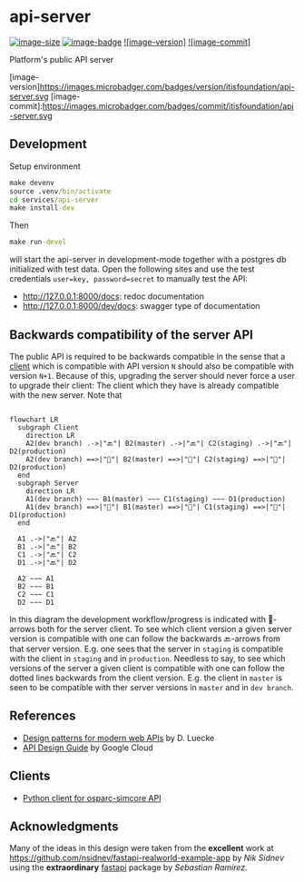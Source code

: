# api-server

[![image-size]](https://microbadger.com/images/itisfoundation/api-server. "More on itisfoundation/api-server.:staging-latest image")
[![image-badge]](https://microbadger.com/images/itisfoundation/api-server "More on Public API Server image in registry")
[![image-version]](https://microbadger.com/images/itisfoundation/api-server "More on Public API Server image in registry")
[![image-commit]](https://microbadger.com/images/itisfoundation/api-server "More on Public API Server image in registry")

Platform's public API server

<!-- Add badges urls here-->
[image-size]:https://img.shields.io/microbadger/image-size/itisfoundation/api-server./staging-latest.svg?label=api-server.&style=flat
[image-badge]:https://images.microbadger.com/badges/image/itisfoundation/api-server.svg
[image-version]https://images.microbadger.com/badges/version/itisfoundation/api-server.svg
[image-commit]:https://images.microbadger.com/badges/commit/itisfoundation/api-server.svg
<!------------------------->

## Development

Setup environment

```cmd
make devenv
source .venv/bin/activate
cd services/api-server
make install-dev
```

Then

```cmd
make run-devel
```

will start the api-server in development-mode together with a postgres db initialized with test data. Open the following sites and use the test credentials ``user=key, password=secret`` to manually test the API:

- http://127.0.0.1:8000/docs: redoc documentation
- http://127.0.0.1:8000/dev/docs: swagger type of documentation

## Backwards compatibility of the server API
The public API is required to be backwards compatible in the sense that a [client](https://github.com/ITISFoundation/osparc-simcore-clients) which is compatible with API version `N` should also be compatible with version `N+1`. Because of this, upgrading the server should never force a user to upgrade their client: The client which they have is already compatible with the new server. Note that

```mermaid

flowchart LR
  subgraph Client
    direction LR
    A2(dev branch) .->|"🔙"| B2(master) .->|"🔙"| C2(staging) .->|"🔙"| D2(production)
    A2(dev branch) ==>|"🔨"| B2(master) ==>|"🔨"| C2(staging) ==>|"🔨"| D2(production)
  end
  subgraph Server
    direction LR
    A1(dev branch) ~~~ B1(master) ~~~ C1(staging) ~~~ D1(production)
    A1(dev branch) ==>|"🔨"| B1(master) ==>|"🔨"| C1(staging) ==>|"🔨"| D1(production)
  end

  A1 .->|"🔙"| A2
  B1 .->|"🔙"| B2
  C1 .->|"🔙"| C2
  D1 .->|"🔙"| D2

  A2 ~~~ A1
  B2 ~~~ B1
  C2 ~~~ C1
  D2 ~~~ D1
```

In this diagram the development workflow/progress is indicated with 🔨-arrows both for the server client. To see which client version a given server version is compatible with one can follow the backwards 🔙-arrows from that server version. E.g. one sees that the server in `staging` is compatible with the client in `staging` and in `production`. Needless to say, to see which versions of the server a given client is compatible with one can follow the dotted lines backwards from the client version. E.g. the client in `master` is seen to be compatible with ther server versions in `master` and in `dev branch`.


## References

- [Design patterns for modern web APIs](https://blog.feathersjs.com/design-patterns-for-modern-web-apis-1f046635215) by D. Luecke
- [API Design Guide](https://cloud.google.com/apis/design/) by Google Cloud

## Clients

- [Python client for osparc-simcore API](https://github.com/ITISFoundation/osparc-simcore-clients)

## Acknowledgments

  Many of the ideas in this design were taken from the **excellent** work at https://github.com/nsidnev/fastapi-realworld-example-app by *Nik Sidnev* using the **extraordinary** [fastapi](https://fastapi.tiangolo.com/) package by *Sebastian Ramirez*.
